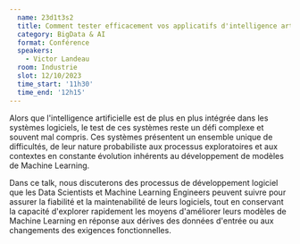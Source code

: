 ```yaml
---
  name: 23d1t3s2
  title: Comment tester efficacement vos applicatifs d'intelligence artificielle ?
  category: BigData & AI
  format: Conférence
  speakers: 
    - Victor Landeau
  room: Industrie
  slot: 12/10/2023
  time_start: '11h30'
  time_end: '12h15'
---
```

Alors que l'intelligence artificielle est de plus en plus intégrée dans les systèmes logiciels, le test de ces systèmes reste un défi complexe et souvent mal compris. Ces systèmes présentent un ensemble unique de difficultés, de leur nature probabiliste aux processus exploratoires et aux contextes en constante évolution inhérents au développement de modèles de Machine Learning.

Dans ce talk, nous discuterons des processus de développement logiciel que les Data Scientists et Machine Learning Engineers peuvent suivre pour assurer la fiabilité et la maintenabilité de leurs logiciels, tout en conservant la capacité d'explorer rapidement les moyens d'améliorer leurs modèles de Machine Learning en réponse aux dérives des données d'entrée ou aux changements des exigences fonctionnelles.
